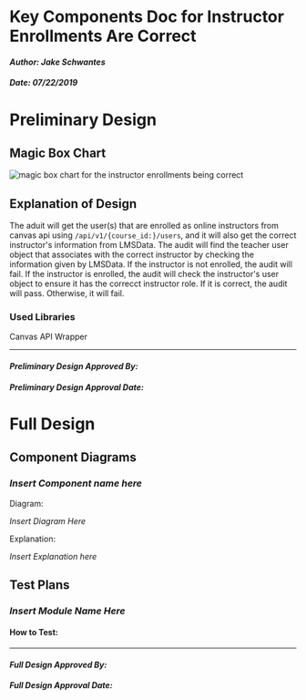 # Key Components Doc for Instructor Enrollments Are Correct
#### *Author: Jake Schwantes*
#### *Date: 07/22/2019*

# Preliminary Design

## Magic Box Chart

![magic box chart for the instructor enrollments being correct](images/instructor-enrollments.jpg)

## Explanation of Design
The aduit will get the user(s) that are enrolled as online instructors from canvas api using `/api/v1/{course_id:}/users`, 
and it will also get the correct instructor's information from LMSData. The audit will find the teacher user object 
that associates with the correct instructor by checking the information given by LMSData. If the instructor is not 
enrolled, the audit will fail. If the instructor is enrolled, the audit will check the instructor's user object to 
ensure it has the correcct instructor role. If it is correct, the audit will pass. Otherwise, it will fail.

### Used Libraries
Canvas API Wrapper

<!--## Things to Consider Before Getting Project Approved
- Are there any approved libraries that I can use? [Link to Approved Library List]
- Are there design patterns that will help?  [Link to Design Patterns]
- Can I design it so that it is a general tool instead of a specific solution?
- How can it be easily expanded?
- What does the minimum viable product look like?
## Prep for Learning Phase
- What do I need to learn
- How will I learn it
- What will I do to learn it (prototypes/tutorials/research time limit?)
- What is the definition of done for my learning process
- How do I measure the progress of learning
- Is there a deliverable that can be created during the learning process?
-->

-----

#### *Preliminary Design Approved By:* 
#### *Preliminary Design Approval Date:*

# Full Design

## Component Diagrams
<!-- Diagrams and companion explanations for all Key Components.
These would include information about inputs, outputs, and what a function does for every major function. -->

<!-- For each component, the following template will be followed: (In other words, the template below will repeat for each component)-->

### *Insert Component name here*

Diagram:

*Insert Diagram Here*

Explanation:

*Insert Explanation here*

<!-- For a future release:
## Test Plans
For each major function the test plan template will be as follows (in other words the template below will repeat for each test) 
### *Insert name of component here (e.g. convertIdToCourseObject function)*
#### Test 1: *Insert Test name here*
Summary: 
 *Insert Test Summary Here*
 Type: *Insert Type here (Unit Test, Manual Test, Selenium/Puppeteer test (Overkill?))* 
Procedure:
1. *Insert Steps here*
1. *and here*
1. *and here*
Expected Outcome:
*Insert Expected Outcome here*
-->

## Test Plans

### *Insert Module Name Here*
#### How to Test:





-----

#### *Full Design Approved By:* 
#### *Full Design Approval Date:*


<!-- Diagram Types:
 - Data Flow (I think this will be the most popular)
 - Structure Charts (This is really good for showing input and output of every function)
 - UML Class Diagram (a must for object oriented projects) -->


<!--
"instructor enrollments are correct" and "instructors have correct role" had similar logic. I merged the two audits into one and merged fail conditions as well, putting both project captures and key components into individual files in one folder.
-->
